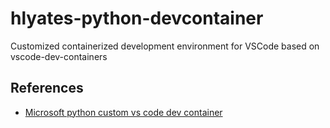 # hlyates-python-devcontainer
Customized containerized development environment for VSCode based on vscode-dev-containers


## References


 - [Microsoft python custom vs code dev container](https://github.com/heathyates/python-custom-vscode-dev-container/tree/main/.devcontainer) 